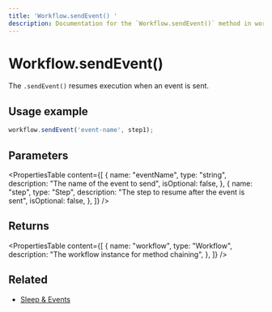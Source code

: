 ```yaml
---
title: 'Workflow.sendEvent() '
description: Documentation for the `Workflow.sendEvent()` method in workflows, which resumes execution when an event is sent.
---
```


# Workflow.sendEvent()

The `.sendEvent()` resumes execution when an event is sent.

## Usage example

```typescript copy
workflow.sendEvent('event-name', step1);
```

## Parameters

<PropertiesTable
content={[
{
name: "eventName",
type: "string",
description: "The name of the event to send",
isOptional: false,
},
{
name: "step",
type: "Step",
description: "The step to resume after the event is sent",
isOptional: false,
},
]}
/>

## Returns

<PropertiesTable
content={[
{
name: "workflow",
type: "Workflow",
description: "The workflow instance for method chaining",
},
]}
/>

## Related

- [Sleep & Events](../../../docs/workflows/pausing-execution)
